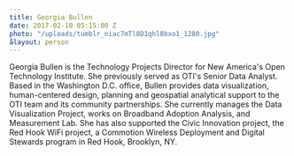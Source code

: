 ```yaml
---
title: Georgia Bullen
date: 2017-02-10 05:15:00 Z
photo: "/uploads/tumblr_niac7mTl8D1qhl8bxo1_1280.jpg"
ålayout: person
---
```


Georgia Bullen is the Technology Projects Director for New America's Open Technology Institute. She previously served as OTI's Senior Data Analyst. Based in the Washington D.C. office, Bullen provides data visualization, human-centered design, planning and geospatial analytical support to the OTI team and its community partnerships. She currently manages the Data Visualization Project, works on Broadband Adoption Analysis, and Measurement Lab. She has also supported the Civic Innovation project, the Red Hook WiFi project, a Commotion Wireless Deployment and Digital Stewards program in Red Hook, Brooklyn, NY.